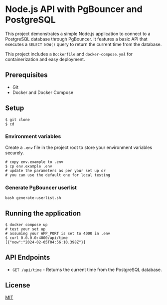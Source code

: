 # Node.js API with PgBouncer and PostgreSQL

This project demonstrates a simple Node.js application to connect to a PostgreSQL database through PgBouncer. It features a basic API that executes a `SELECT NOW()` query to return the current time from the database.

This project includes a `Dockerfile` and `docker-compose.yml` for containerization and easy deployment.

## Prerequisites

- Git
- Docker and Docker Compose

## Setup

```shell
$ git clone
$ cd
```

### Environment variables

Create a `.env` file in the project root to store your environment variables securely.

```shell
# copy env.example to .env
$ cp env.example .env
# update the parameters as per your set up or
# you can use the default one for local testing
```

### Generate PgBouncer userlist

```shell
bash generate-userlist.sh
```

## Running the application

```shell
$ docker compose up
# test your set up
# assuming your APP_PORT is set to 4000 in .env
$ curl 0.0.0.0:4000/api/time
[{"now":"2024-02-05T04:56:10.398Z"}]
```

## API Endpoints

- `GET /api/time` - Returns the current time from the PostgreSQL database.

## License

[MIT](https://choosealicense.com/licenses/mit/)

